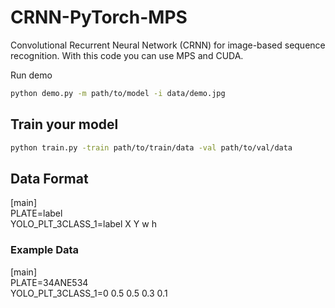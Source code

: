 # CRNN-PyTorch-MPS
 Convolutional Recurrent Neural Network (CRNN) for image-based sequence recognition. 
 With this code you can use MPS and CUDA.

 Run demo

  ```sh
  python demo.py -m path/to/model -i data/demo.jpg
  ```

## Train your model

  ```sh
  python train.py -train path/to/train/data -val path/to/val/data
  ```
## Data Format
 [main] <br />
 PLATE=label <br />
 YOLO_PLT_3CLASS_1=label X Y w h <br />
### Example Data
 [main] <br />
 PLATE=34ANE534 <br />
 YOLO_PLT_3CLASS_1=0 0.5 0.5 0.3 0.1 <br />
 
